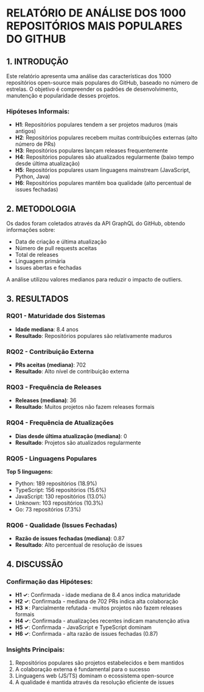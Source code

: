 
# RELATÓRIO DE ANÁLISE DOS 1000 REPOSITÓRIOS MAIS POPULARES DO GITHUB

## 1. INTRODUÇÃO

Este relatório apresenta uma análise das características dos 1000 repositórios open-source mais populares do GitHub, baseado no número de estrelas. O objetivo é compreender os padrões de desenvolvimento, manutenção e popularidade desses projetos.

### Hipóteses Informais:
- **H1**: Repositórios populares tendem a ser projetos maduros (mais antigos)
- **H2**: Repositórios populares recebem muitas contribuições externas (alto número de PRs)
- **H3**: Repositórios populares lançam releases frequentemente
- **H4**: Repositórios populares são atualizados regularmente (baixo tempo desde última atualização)
- **H5**: Repositórios populares usam linguagens mainstream (JavaScript, Python, Java)
- **H6**: Repositórios populares mantêm boa qualidade (alto percentual de issues fechadas)

## 2. METODOLOGIA

Os dados foram coletados através da API GraphQL do GitHub, obtendo informações sobre:
- Data de criação e última atualização
- Número de pull requests aceitas
- Total de releases
- Linguagem primária
- Issues abertas e fechadas

A análise utilizou valores medianos para reduzir o impacto de outliers.

## 3. RESULTADOS


### RQ01 - Maturidade dos Sistemas
- **Idade mediana**: 8.4 anos
- **Resultado**: Repositórios populares são relativamente maduros

### RQ02 - Contribuição Externa
- **PRs aceitas (mediana)**: 702
- **Resultado**: Alto nível de contribuição externa

### RQ03 - Frequência de Releases
- **Releases (mediana)**: 36
- **Resultado**: Muitos projetos não fazem releases formais

### RQ04 - Frequência de Atualizações
- **Dias desde última atualização (mediana)**: 0
- **Resultado**: Projetos são atualizados regularmente

### RQ05 - Linguagens Populares
**Top 5 linguagens:**
- Python: 189 repositórios (18.9%)
- TypeScript: 156 repositórios (15.6%)
- JavaScript: 130 repositórios (13.0%)
- Unknown: 103 repositórios (10.3%)
- Go: 73 repositórios (7.3%)

### RQ06 - Qualidade (Issues Fechadas)
- **Razão de issues fechadas (mediana)**: 0.87
- **Resultado**: Alto percentual de resolução de issues

## 4. DISCUSSÃO

### Confirmação das Hipóteses:
- **H1 ✓**: Confirmada - idade mediana de 8.4 anos indica maturidade
- **H2 ✓**: Confirmada - mediana de 702 PRs indica alta colaboração
- **H3 ✗**: Parcialmente refutada - muitos projetos não fazem releases formais
- **H4 ✓**: Confirmada - atualizações recentes indicam manutenção ativa
- **H5 ✓**: Confirmada - JavaScript e TypeScript dominam
- **H6 ✓**: Confirmada - alta razão de issues fechadas (0.87)

### Insights Principais:
1. Repositórios populares são projetos estabelecidos e bem mantidos
2. A colaboração externa é fundamental para o sucesso
3. Linguagens web (JS/TS) dominam o ecossistema open-source
4. A qualidade é mantida através da resolução eficiente de issues
